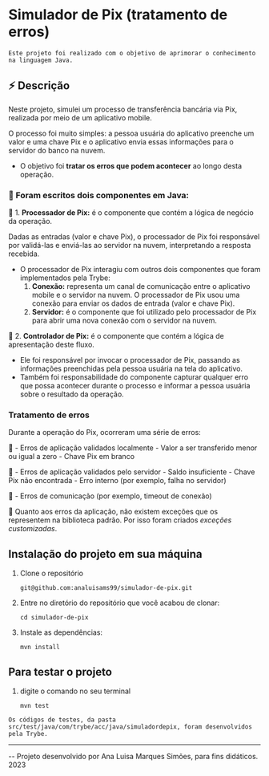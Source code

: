 # Simulador de Pix (tratamento de erros)

    Este projeto foi realizado com o objetivo de aprimorar o conhecimento na linguagem Java.

## :zap: Descrição
  Neste projeto, simulei um processo de transferência bancária via Pix, realizada por meio de um aplicativo mobile.
  
  O processo foi muito simples: a pessoa usuária do aplicativo preenche um valor e uma chave Pix e o aplicativo envia essas informações para o servidor do banco na nuvem. 
  
  - O objetivo foi **tratar os erros que podem acontecer** ao longo desta operação.

### :memo: Foram escritos dois componentes em Java:
  :pushpin: 1. **Processador de Pix:** é o componente que contém a lógica de negócio da operação. 
   
   Dadas as entradas (valor e chave Pix), o processador de Pix foi responsável por validá-las e enviá-las ao servidor na nuvem, interpretando a resposta recebida.
   
   - O processador de Pix interagiu com outros dois componentes que foram implementados pela Trybe:
     1. **Conexão:** representa um canal de comunicação entre o aplicativo mobile e o servidor na nuvem. O processador de Pix usou uma conexão para enviar os dados de entrada (valor e chave Pix).
     2. **Servidor:** é o componente que foi utilizado pelo processador de Pix para abrir uma nova conexão com o servidor na nuvem.


  :pushpin: 2. **Controlador de Pix:** é o componente que contém a lógica de apresentação deste fluxo.
   - Ele foi responsável por invocar o processador de Pix, passando as informações preenchidas pela pessoa usuária na tela do aplicativo. 
   - Também foi responsabilidade do componente capturar qualquer erro que possa acontecer durante o processo e informar a pessoa usuária sobre o resultado da operação.


### Tratamento de erros

  Durante a operação do Pix, ocorreram uma série de erros:

:pushpin: - Erros de aplicação validados localmente
    - Valor a ser transferido menor ou igual a zero
    - Chave Pix em branco

:pushpin: - Erros de aplicação validados pelo servidor
    - Saldo insuficiente
    - Chave Pix não encontrada
    - Erro interno (por exemplo, falha no servidor)

:pushpin: - Erros de comunicação (por exemplo, timeout de conexão)

:pushpin: Quanto aos erros da aplicação, não existem exceções que os representem na biblioteca padrão. Por isso foram criados _exceções customizadas_. 



## Instalação do projeto em sua máquina
  1. Clone o repositório
   
     `git@github.com:analuisams99/simulador-de-pix.git`
    
  2. Entre no diretório do repositório que você acabou de clonar:
  
     `cd simulador-de-pix`

  3. Instale as dependências:
    
     `mvn install`

## Para testar o projeto
  1. digite o comando no seu terminal
      
      `mvn test`
      
    Os códigos de testes, da pasta src/test/java/com/trybe/acc/java/simuladordepix, foram desenvolvidos pela Trybe.
    
---

-- Projeto desenvolvido por Ana Luisa Marques Simões, para fins didáticos. 2023
